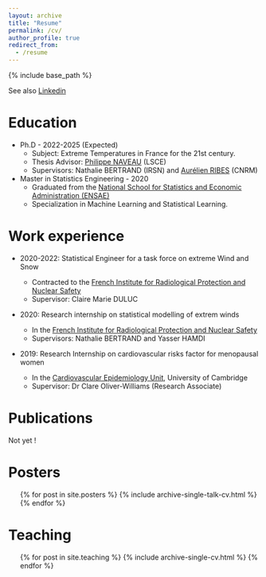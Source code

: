 ```yaml
---
layout: archive
title: "Resume"
permalink: /cv/
author_profile: true
redirect_from:
  - /resume
---
```


{% include base_path %}

See also [Linkedin](https://fr.linkedin.com/in/occitane-barbaux/en)


# Education

* Ph.D - 2022-2025 (Expected)
  *  Subject: Extreme Temperatures in France for the 21st century.
  *  Thesis Advisor: [Philippe NAVEAU](https://www.lsce.ipsl.fr/Pisp/philippe.naveau/)  (LSCE)
  *  Supervisors: Nathalie BERTRAND (IRSN) and [Aurélien RIBES](https://www.umr-cnrm.fr/spip.php?article23) (CNRM)
* Master in Statistics Engineering - 2020
  * Graduated from the [National School for Statistics and Economic Administration (ENSAE)](https://www.ensae.fr/lecole/presentation-de-lensae-paris)
  * Specialization in Machine Learning and Statistical Learning.

Work experience
======
* 2020-2022: Statistical Engineer for a task force on extreme Wind and Snow
  * Contracted to the [French Institute for Radiological Protection and Nuclear Safety](https://www.irsn.fr/linstitut/qui-sommes-nous)
  * Supervisor: Claire Marie DULUC

* 2020: Research internship on statistical modelling of extrem winds
  * In the [French Institute for Radiological Protection and Nuclear Safety](https://www.irsn.fr/linstitut/qui-sommes-nous)
  * Supervisors: Nathalie BERTRAND and Yasser HAMDI

* 2019: Research Internship on cardiovascular risks factor for menopausal women
  * In the [Cardiovascular Epidemiology Unit](https://www.phpc.cam.ac.uk/ceu/), University of Cambridge
  * Supervisor: Dr Clare Oliver-Williams (Research Associate)
  

Publications
======
Not yet !

<!---
<ul>{% for post in site.publications %}
    {% include archive-single-cv.html %}
  {% endfor %}</ul>
  --->

<!---Talks
======
  <ul>{% for post in site.talks %}
    {% include archive-single-talk-cv.html %}
  {% endfor %}</ul>--->

Posters
======
  <ul>{% for post in site.posters %}
    {% include archive-single-talk-cv.html %}
  {% endfor %}</ul>
  
Teaching
======
  <ul>{% for post in site.teaching %}
    {% include archive-single-cv.html %}
  {% endfor %}</ul>
  
